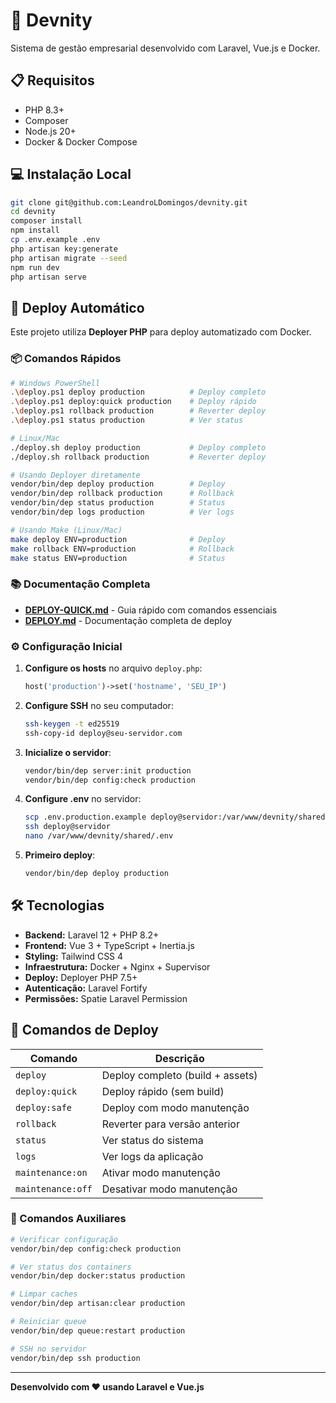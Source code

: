 # 🚀 Devnity

Sistema de gestão empresarial desenvolvido com Laravel, Vue.js e Docker.

## 📋 Requisitos

- PHP 8.3+
- Composer
- Node.js 20+
- Docker & Docker Compose

## 💻 Instalação Local

```bash
git clone git@github.com:LeandroLDomingos/devnity.git
cd devnity
composer install
npm install
cp .env.example .env
php artisan key:generate
php artisan migrate --seed
npm run dev
php artisan serve
```

## 🚀 Deploy Automático

Este projeto utiliza **Deployer PHP** para deploy automatizado com Docker.

### 📦 Comandos Rápidos

```bash
# Windows PowerShell
.\deploy.ps1 deploy production          # Deploy completo
.\deploy.ps1 deploy:quick production    # Deploy rápido
.\deploy.ps1 rollback production        # Reverter deploy
.\deploy.ps1 status production          # Ver status

# Linux/Mac
./deploy.sh deploy production           # Deploy completo
./deploy.sh rollback production         # Reverter deploy

# Usando Deployer diretamente
vendor/bin/dep deploy production        # Deploy
vendor/bin/dep rollback production      # Rollback
vendor/bin/dep status production        # Status
vendor/bin/dep logs production          # Ver logs

# Usando Make (Linux/Mac)
make deploy ENV=production              # Deploy
make rollback ENV=production            # Rollback
make status ENV=production              # Status
```

### 📚 Documentação Completa

- **[DEPLOY-QUICK.md](./DEPLOY-QUICK.md)** - Guia rápido com comandos essenciais
- **[DEPLOY.md](./DEPLOY.md)** - Documentação completa de deploy

### ⚙️ Configuração Inicial

1. **Configure os hosts** no arquivo `deploy.php`:
   ```php
   host('production')->set('hostname', 'SEU_IP')
   ```

2. **Configure SSH** no seu computador:
   ```bash
   ssh-keygen -t ed25519
   ssh-copy-id deploy@seu-servidor.com
   ```

3. **Inicialize o servidor**:
   ```bash
   vendor/bin/dep server:init production
   vendor/bin/dep config:check production
   ```

4. **Configure .env** no servidor:
   ```bash
   scp .env.production.example deploy@servidor:/var/www/devnity/shared/.env
   ssh deploy@servidor
   nano /var/www/devnity/shared/.env
   ```

5. **Primeiro deploy**:
   ```bash
   vendor/bin/dep deploy production
   ```

## 🛠️ Tecnologias

- **Backend:** Laravel 12 + PHP 8.2+
- **Frontend:** Vue 3 + TypeScript + Inertia.js
- **Styling:** Tailwind CSS 4
- **Infraestrutura:** Docker + Nginx + Supervisor
- **Deploy:** Deployer PHP 7.5+
- **Autenticação:** Laravel Fortify
- **Permissões:** Spatie Laravel Permission

## 📝 Comandos de Deploy

| Comando | Descrição |
|---------|-----------|
| `deploy` | Deploy completo (build + assets) |
| `deploy:quick` | Deploy rápido (sem build) |
| `deploy:safe` | Deploy com modo manutenção |
| `rollback` | Reverter para versão anterior |
| `status` | Ver status do sistema |
| `logs` | Ver logs da aplicação |
| `maintenance:on` | Ativar modo manutenção |
| `maintenance:off` | Desativar modo manutenção |

### 🔧 Comandos Auxiliares

```bash
# Verificar configuração
vendor/bin/dep config:check production

# Ver status dos containers
vendor/bin/dep docker:status production

# Limpar caches
vendor/bin/dep artisan:clear production

# Reiniciar queue
vendor/bin/dep queue:restart production

# SSH no servidor
vendor/bin/dep ssh production
```

---

**Desenvolvido com ❤️ usando Laravel e Vue.js**
